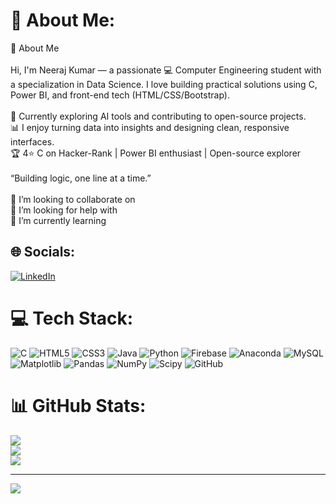 # 💫 About Me:
👋 About Me<br><br>Hi, I'm Neeraj Kumar — a passionate 💻 Computer Engineering student with a specialization in Data Science. I love building practical solutions using C, Power BI, and front-end tech (HTML/CSS/Bootstrap).<br><br>🚀 Currently exploring AI tools and contributing to open-source projects.<br>📊 I enjoy turning data into insights and designing clean, responsive interfaces.<br>🏆 4⭐ C on Hacker-Rank | Power BI enthusiast | Open-source explorer<br><br>“Building logic, one line at a time.”<br><br>👯 I’m looking to collaborate on<br>🤝 I’m looking for help with<br>🌱 I’m currently learning


## 🌐 Socials:
[![LinkedIn](https://img.shields.io/badge/LinkedIn-%230077B5.svg?logo=linkedin&logoColor=white)](https://linkedin.com/in/https://www.linkedin.com/feed/) 

# 💻 Tech Stack:
![C](https://img.shields.io/badge/c-%2300599C.svg?style=for-the-badge&logo=c&logoColor=white) ![HTML5](https://img.shields.io/badge/html5-%23E34F26.svg?style=for-the-badge&logo=html5&logoColor=white) ![CSS3](https://img.shields.io/badge/css3-%231572B6.svg?style=for-the-badge&logo=css3&logoColor=white) ![Java](https://img.shields.io/badge/java-%23ED8B00.svg?style=for-the-badge&logo=openjdk&logoColor=white) ![Python](https://img.shields.io/badge/python-3670A0?style=for-the-badge&logo=python&logoColor=ffdd54) ![Firebase](https://img.shields.io/badge/firebase-%23039BE5.svg?style=for-the-badge&logo=firebase) ![Anaconda](https://img.shields.io/badge/Anaconda-%2344A833.svg?style=for-the-badge&logo=anaconda&logoColor=white) ![MySQL](https://img.shields.io/badge/mysql-4479A1.svg?style=for-the-badge&logo=mysql&logoColor=white) ![Matplotlib](https://img.shields.io/badge/Matplotlib-%23ffffff.svg?style=for-the-badge&logo=Matplotlib&logoColor=black) ![Pandas](https://img.shields.io/badge/pandas-%23150458.svg?style=for-the-badge&logo=pandas&logoColor=white) ![NumPy](https://img.shields.io/badge/numpy-%23013243.svg?style=for-the-badge&logo=numpy&logoColor=white) ![Scipy](https://img.shields.io/badge/SciPy-%230C55A5.svg?style=for-the-badge&logo=scipy&logoColor=%white) ![GitHub](https://img.shields.io/badge/github-%23121011.svg?style=for-the-badge&logo=github&logoColor=white)
# 📊 GitHub Stats:
![](https://github-readme-stats.vercel.app/api?username=17Neerajkr&theme=dark&hide_border=false&include_all_commits=false&count_private=false)<br/>
![](https://nirzak-streak-stats.vercel.app/?user=17Neerajkr&theme=dark&hide_border=false)<br/>
![](https://github-readme-stats.vercel.app/api/top-langs/?username=17Neerajkr&theme=dark&hide_border=false&include_all_commits=false&count_private=false&layout=compact)

---
[![](https://visitcount.itsvg.in/api?id=17Neerajkr&icon=0&color=0)](https://visitcount.itsvg.in)

<!-- Proudly created with GPRM ( https://gprm.itsvg.in ) -->
